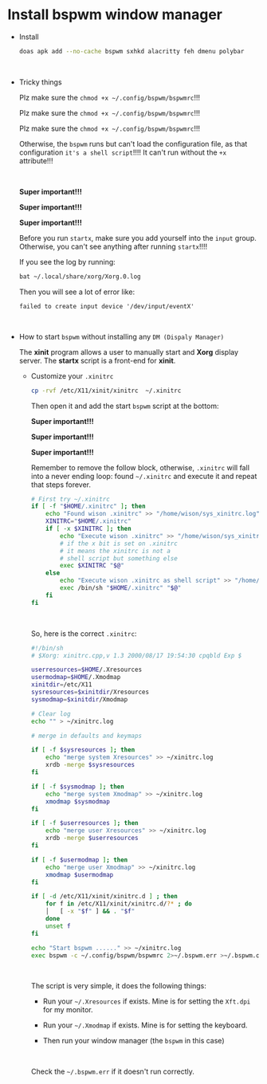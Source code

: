 # Install bspwm window manager

- Install

    ```bash
    doas apk add --no-cache bspwm sxhkd alacritty feh dmenu polybar
    ```

    </br>


- Tricky things

    Plz make sure the `chmod +x ~/.config/bspwm/bspwmrc`!!!

    Plz make sure the `chmod +x ~/.config/bspwm/bspwmrc`!!!

    Plz make sure the `chmod +x ~/.config/bspwm/bspwmrc`!!!

    Otherwise, the `bspwm` runs but can't load the configuration file, as
    that configuration `it's a shell script`!!!! It can't run without the
    `+x` attribute!!!

    </br>


    **Super important!!!**

    **Super important!!!**

    **Super important!!!**

    Before you run `startx`, make sure you add yourself into the `input` group.
    Otherwise, you can't see anything after running `startx`!!!!

    If you see the log by running:

    ```bash
    bat ~/.local/share/xorg/Xorg.0.log
    ```

    Then you will see a lot of error like:

    ```bas
    failed to create input device '/dev/input/eventX'
    ```

    </br>


- How to start `bspwm` without installing any `DM (Dispaly Manager)`

    The **xinit** program allows a user to manually start and **Xorg** display
    server. The **startx** script is a front-end for **xinit**.

    - Customize your `.xinitrc`

        ```bash
        cp -rvf /etc/X11/xinit/xinitrc  ~/.xinitrc
        ```

        Then open it and add the start `bspwm` script at the bottom:

        **Super important!!!**

        **Super important!!!**

        **Super important!!!**

        Remember to remove the follow block, otherwise, `.xinitrc` will fall into
        a never ending loop: found `~/.xinitrc` and execute it and repeat that
        steps forever.

        ```bash
        # First try ~/.xinitrc
        if [ -f "$HOME/.xinitrc" ]; then
            echo "Found wison .xinitrc" >> "/home/wison/sys_xinitrc.log"
            XINITRC="$HOME/.xinitrc"
            if [ -x $XINITRC ]; then
                echo "Execute wison .xinitrc" >> "/home/wison/sys_xinitrc.log"
                # if the x bit is set on .xinitrc
                # it means the xinitrc is not a
                # shell script but something else
                exec $XINITRC "$@"
            else
                echo "Execute wison .xinitrc as shell script" >> "/home/wison/sys_xinitrc.log"
                exec /bin/sh "$HOME/.xinitrc" "$@"
            fi
        fi
        ```

        </br>


        So, here is the correct `.xinitrc`:

        ```bash
        #!/bin/sh
        # $Xorg: xinitrc.cpp,v 1.3 2000/08/17 19:54:30 cpqbld Exp $

        userresources=$HOME/.Xresources
        usermodmap=$HOME/.Xmodmap
        xinitdir=/etc/X11
        sysresources=$xinitdir/Xresources
        sysmodmap=$xinitdir/Xmodmap

        # Clear log
        echo "" > ~/xinitrc.log

        # merge in defaults and keymaps

        if [ -f $sysresources ]; then
            echo "merge system Xresources" >> ~/xinitrc.log
            xrdb -merge $sysresources
        fi

        if [ -f $sysmodmap ]; then
            echo "merge system Xmodmap" >> ~/xinitrc.log
            xmodmap $sysmodmap
        fi

        if [ -f $userresources ]; then
            echo "merge user Xresources" >> ~/xinitrc.log
            xrdb -merge $userresources
        fi

        if [ -f $usermodmap ]; then
            echo "merge user Xmodmap" >> ~/xinitrc.log
            xmodmap $usermodmap
        fi

        if [ -d /etc/X11/xinit/xinitrc.d ] ; then
            for f in /etc/X11/xinit/xinitrc.d/?* ; do
            │   [ -x "$f" ] && . "$f"
            done
            unset f
        fi

        echo "Start bspwm ......" >> ~/xinitrc.log
        exec bspwm -c ~/.config/bspwm/bspwmrc 2>~/.bspwm.err >~/.bspwm.out
        ```

        </br>

        The script is very simple, it does the following things:

        - Run your `~/.Xresources` if exists. Mine is for setting the `Xft.dpi` for
        my monitor.

        - Run your `~/.Xmodmap` if exists. Mine is for setting the keyboard.

        - Then run your window manager (the `bspwm` in this case)

        </br>

        Check the `~/.bspwm.err` if it doesn't run correctly.

        </br>

